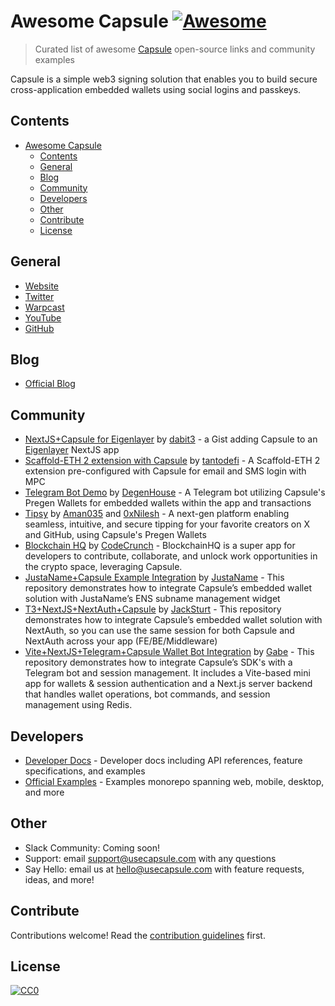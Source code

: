 # Awesome Capsule [![Awesome](https://awesome.re/badge-flat.svg)](https://awesome.re)

> Curated list of awesome [Capsule](https://www.usecapsule.com) open-source links and community examples

Capsule is a simple web3 signing solution that enables you to build secure cross-application embedded wallets using social logins and passkeys.

## Contents

- [Awesome Capsule ](#awesome-capsule-)
  - [Contents](#contents)
  - [General](#general)
  - [Blog](#blog)
  - [Community](#community)
  - [Developers](#developers)
  - [Other](#other)
  - [Contribute](#contribute)
  - [License](#license)

## General

- [Website](https://usecapsule.com)
- [Twitter](https://x.com/usecapsule)
- [Warpcast](https://warpcast.com/usecapsule)
- [YouTube](https://www.youtube.com/@usecapsule)
- [GitHub](https://github.com/capsule-org)

## Blog

- [Official Blog](https://blog.usecapsule.com)

## Community

- [NextJS+Capsule for Eigenlayer](https://gist.github.com/dabit3/d71964bcab62bd5ae6e1cdc0402bf681) by [dabit3](https://github.com/dabit3) - a Gist adding Capsule to an [Eigenlayer](https://www.eigenlayer.xyz/) NextJS app
- [Scaffold-ETH 2 extension with Capsule](https://github.com/tantodefi/capsule-extension) by [tantodefi](https://github.com/tantodefi) - A Scaffold-ETH 2 extension pre-configured with Capsule for email and SMS login with MPC
- [Telegram Bot Demo](https://github.com/DegenHouseDeFi/capsule-telegram-bot-demo) by [DegenHouse](https://github.com/DegenHouseDeFi) - A Telegram bot utilizing Capsule's Pregen Wallets for embedded wallets within the app and transactions
- [Tipsy](https://github.com/Aman035/tipsy) by [Aman035](https://github.com/Aman035) and [0xNilesh](https://github.com/0xNilesh) - A next-gen platform enabling seamless, intuitive, and secure tipping for your favorite creators on X and GitHub, using Capsule's Pregen Wallets
- [Blockchain HQ](https://github.com/jaydippatel83/ethglobal_blockchain_hq) by [CodeCrunch](https://github.com/CodeCrunch-Techlabs) - BlockchainHQ is a super app for developers to contribute, collaborate, and unlock work opportunities in the crypto space, leveraging Capsule.
- [JustaName+Capsule Example Integration](https://github.com/JustaName-id/Capsule-JustaName?tab=readme-ov-file) by [JustaName](https://github.com/JustaName-id) - This repository demonstrates how to integrate Capsule’s embedded wallet solution with JustaName’s ENS subname management widget
- [T3+NextJS+NextAuth+Capsule](https://github.com/jacksturt/capsule-example-with-nextauth) by [JackSturt](https://github.com/jacksturt) - This repository demonstrates how to integrate Capsule’s embedded wallet solution with NextAuth, so you can use the same session for both Capsule and NextAuth across your app (FE/BE/Middleware)
- [Vite+NextJS+Telegram+Capsule Wallet Bot Integration](https://github.com/gabrieltemtsen/capsule-twa) by [Gabe](https://github.com/gabrieltemtsen) - This repository demonstrates how to integrate Capsule’s SDK's with a Telegram bot and session management. It includes a Vite-based mini app for wallets & session authentication and a Next.js server backend that handles wallet operations, bot commands, and session management using Redis.

## Developers

- [Developer Docs](https://docs.cloudflare.com) - Developer docs including API references, feature specifications, and examples
- [Official Examples](https://github.com/capsule-org/examples-hub) - Examples monorepo spanning web, mobile, desktop, and more

## Other

- Slack Community: Coming soon!
- Support: email support@usecapsule.com with any questions
- Say Hello: email us at hello@usecapsule.com with feature requests, ideas, and more!

## Contribute

Contributions welcome! Read the [contribution guidelines](CONTRIBUTING.md) first.

## License

[![CC0](https://mirrors.creativecommons.org/presskit/buttons/88x31/svg/cc-zero.svg)](https://creativecommons.org/publicdomain/zero/1.0)
